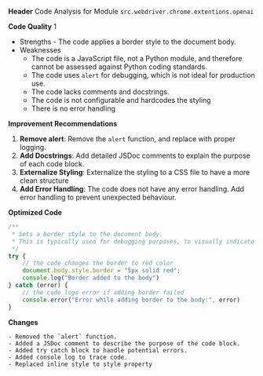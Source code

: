**Header**
    Code Analysis for Module `src.webdriver.chrome.extentions.openai`

**Code Quality**
1
 - Strengths
        - The code applies a border style to the document body.
 - Weaknesses
    - The code is a JavaScript file, not a Python module, and therefore cannot be assessed against Python coding standards.
    - The code uses `alert` for debugging, which is not ideal for production use.
    - The code lacks comments and docstrings.
    - The code is not configurable and hardcodes the styling
    - There is no error handling

**Improvement Recommendations**
1.  **Remove alert**: Remove the `alert` function, and replace with proper logging.
2.  **Add Docstrings**: Add detailed JSDoc comments to explain the purpose of each code block.
3.  **Externalize Styling**: Externalize the styling to a CSS file to have a more clean structure
4.  **Add Error Handling**: The code does not have any error handling. Add error handling to prevent unexpected behaviour.

**Optimized Code**
```javascript
/**
 * Sets a border style to the document body.
 * This is typically used for debugging purposes, to visually indicate that the extension is active
 */
try {
    // the code changes the border to red color
    document.body.style.border = "5px solid red";
    console.log("Border added to the body")
} catch (error) {
    // the code logs error if adding border failed
    console.error("Error while adding border to the body:", error)
}
```
**Changes**
```
- Removed the `alert` function.
- Added a JSDoc comment to describe the purpose of the code block.
- Added try catch block to handle potential errors.
- Added console log to trace code.
- Replaced inline style to style property
```